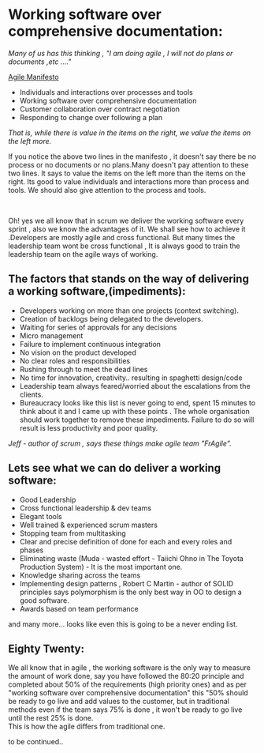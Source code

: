 # Working software over comprehensive documentation:

*Many of us has this thinking , "I am doing agile , I will not do plans or documents ,etc ...."*

[Agile Manifesto](http://www.agilemanifesto.org/)

- Individuals and interactions over processes and tools
- Working software over comprehensive documentation
- Customer collaboration over contract negotiation
- Responding to change over following a plan

*That is, while there is value in the items on
the right, we value the items on the left more.*

If you notice the above two lines in the manifesto ,
it doesn't say there  be no process or no documents or 
no plans.Many doesn't pay attention to these two lines. 
It says to value the items on the left more than the items on the right. 
Its good to value individuals and interactions more than process and tools. 
We should also give attention to the process and tools.  

<br>


Oh! yes we all know that in scrum we deliver the working software every sprint , also we know the advantages of it. We shall see  how to achieve it .Developers are mostly agile and cross functional. But many times the leadership team wont be cross functional , It is always good to train  the leadership team on the agile ways of working.

## The factors that stands on the way of delivering a working software,(impediments):

- Developers working on more than one projects (context switching).
- Creation of  backlogs being delegated to the developers.
- Waiting for series of approvals for any decisions
- Micro management
- Failure to implement continuous integration
- No vision on the product developed
- No clear roles and responsibilities 
- Rushing through to meet the dead lines
- No time for innovation, creativity.. resulting in spaghetti design/code
- Leadership team always feared/worried about the escalations from the clients.
- Bureaucracy
looks like this list is never going to end,  spent 15 minutes to think about it and I came up with these points .  The whole organisation should work together to remove these impediments. Failure to do so will result is less productivity and poor quality. 

*Jeff - author of scrum , says these things make agile team "FrAgile".*

## Lets see what we can do deliver a working software:

- Good Leadership
- Cross functional leadership & dev teams
- Elegant tools
- Well trained & experienced scrum masters
- Stopping team from multitasking
- Clear and precise definition of done for each and every roles and phases
- Eliminating waste (Muda - wasted effort -   Taiichi Ohno in  The Toyota Production System)     - It is the most important one.                       
- Knowledge sharing across the teams
- Implementing design patterns , Robert C Martin -  author of SOLID principles says polymorphism is the only best way in OO  to design a good software.
- Awards based on team performance 

and many more... looks like even this is going to be a never ending list.

## Eighty Twenty:

We all know that in agile , the working software is the only way to measure the amount of work done, 
say you have followed the 80:20 principle and  completed about 50% of the requirements (high priority ones) 
and as per "working software over comprehensive documentation" this "50% should be ready to go live and add values to the customer,
but in traditional methods even if the team says 75% is done ,
it won't be ready to go live until the rest 25% is done.  
This is how the agile differs from traditional one.


to be continued..